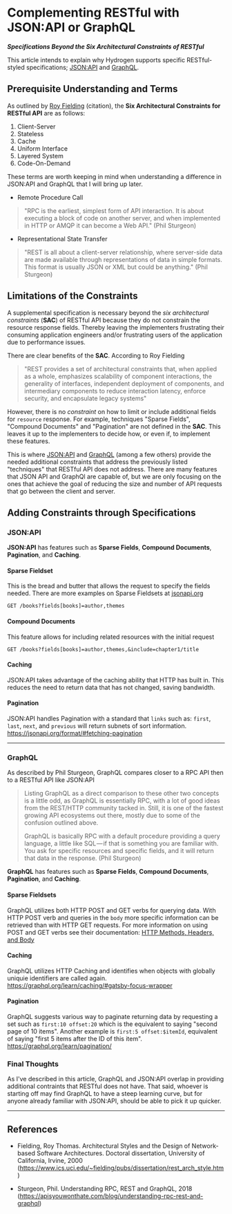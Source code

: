 # Complementing RESTful with JSON:API or GraphQL
_**Specifications Beyond the Six Architectural Constraints of RESTful**_

This article intends to explain why Hydrogen supports specific RESTful-styled specifications; [JSON:API](https://jsonapi.org/format/) and [GraphQL](https://graphql.org/learn/).

## Prerequisite Understanding and Terms
As outlined by [Roy Fielding](https://www.ics.uci.edu/~fielding/pubs/dissertation/rest_arch_style.htm) (citation), the **Six Architectural Constraints for RESTful API** are as follows:
1. Client-Server
2. Stateless
3. Cache
4. Uniform Interface
5. Layered System
6. Code-On-Demand

These terms are worth keeping in mind when understanding a difference in JSON:API and GraphQL that I will bring up later.
- Remote Procedure Call 
> "RPC is the earliest, simplest form of API interaction. 
It is about executing a block of code on another server, 
and when implemented in HTTP or AMQP it can become a Web API." (Phil Sturgeon)

- Representational State Transfer 
> "REST is all about a client-server relationship, where server-side data are made available through
representations of data in simple formats. This format is usually JSON or XML but could be anything."
(Phil Sturgeon)

## Limitations of the Constraints
A supplemental specification is necessary beyond the _six architectural constraints_ (**SAC**) of RESTful API because they do not constrain the resource response fields. Thereby leaving the implementers frustrating their consuming application engineers and/or frustrating users of the application due to performance issues.

There are clear benefits of the **SAC**. According to Roy Fielding
> "REST provides a set of architectural constraints that, when applied as a whole, emphasizes scalability of component interactions, the generality of interfaces, independent deployment of components, and intermediary components to reduce interaction latency, enforce security, and encapsulate legacy systems"

However, there is no _constraint_  on how to limit or include additional fields for `resource` response. 
For example, techniques "Sparse Fields", "Compound Documents" and "Pagination" are not defined in the **SAC**. 
This leaves it up to the implementers to decide how, or even if, to implement these features.

This is where [JSON:API](https://jsonapi.org/format/) and [GraphQL](https://graphql.org/learn/) (among a few others) 
provide the needed additional constraints that address the previously listed "techniques" that RESTful API does not address. 
There are many features that JSON API and GraphQl are capable of, but we are only focusing on the ones that achieve the goal of reducing the size and number of API requests that go between the client and server.

## Adding Constraints through Specifications

### JSON:API
**JSON:API** has features such as **Sparse Fields**, **Compound Documents**, **Pagination**, and **Caching**.

#### Sparse Fieldset
This is the bread and butter that allows the request to specify the fields needed.
There are more examples on Sparse Fieldsets at [jsonapi.org](https://jsonapi.org/examples/#sparse-fieldsets)
```
GET /books?fields[books]=author,themes 
```

#### Compound Documents
This feature allows for including related resources with the initial request
```
GET /books?fields[books]=author,themes,&include=chapter1/title 
```

#### Caching
JSON:API takes advantage of the caching ability that HTTP has built in. This reduces the need to return data that has not changed, saving bandwidth.

#### Pagination
JSON:API handles Pagination with a standard that `links` such as: `first`, `last`, `next`, and `previous` will return subnets of sort information.
https://jsonapi.org/format/#fetching-pagination

---

### GraphQL
As described by Phil Sturgeon, GraphQL compares closer to a RPC API then to a RESTful API like JSON:API

> Listing GraphQL as a direct comparison to these other two concepts is a little odd, as GraphQL is essentially RPC, 
> with a lot of good ideas from the REST/HTTP community tacked in. Still, it is one of the fastest growing API ecosystems out there, 
> mostly due to some of the confusion outlined above.
>
> GraphQL is basically RPC with a default procedure providing a query language, a little like SQL — if that is something you are familiar with. 
> You ask for specific resources and specific fields, and it will return that data in the response.
> (Phil Sturgeon)

**GraphQL** has features such as **Sparse Fields**, **Compound Documents**, **Pagination**, and **Caching**.


#### Sparse Fieldsets
GraphQL utilizes both HTTP POST and GET verbs for querying data. With HTTP POST verb and queries in the `body` more specific information can be
retrieved than with HTTP GET requests. For more information on using POST and GET verbs see their documentation: [HTTP Methods, Headers, and Body](https://graphql.github.io/learn/serving-over-http/#http-methods-headers-and-body)

#### Caching
GraphQL utilizes HTTP Caching and identifies when objects with globally uniquie identifiers are called again.
https://graphql.org/learn/caching/#gatsby-focus-wrapper

#### Pagination
GraphQL suggests various way to paginate returning data by requesting a set such as `first:10 offset:20` which is the equivalent to saying "second page of 10 items". 
Another example is `first:5 offset:$itemId`, equivalent of saying "first 5 items after the ID of this item".
https://graphql.org/learn/pagination/


### Final Thoughts
As I've described in this article, GraphQL and JSON:API overlap in providing additional contraints that RESTful does not have. That said, whoever is starting off may find GraphQL to have a steep learning curve, but for anyone already familiar with JSON:API, should be able to pick it up quicker.

---

## References
- Fielding, Roy Thomas. Architectural Styles and the Design of Network-based Software Architectures. Doctoral dissertation, University of California, Irvine, 2000 (https://www.ics.uci.edu/~fielding/pubs/dissertation/rest_arch_style.htm)

- Sturgeon, Phil. Understanding RPC, REST and GraphQL, 2018 (https://apisyouwonthate.com/blog/understanding-rpc-rest-and-graphql)

